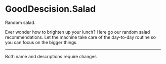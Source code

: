 # GoodDescision.Salad

Random salad.

Ever wonder how to brighten up your lunch? Here go our random salad recommendations. Let the machine take care of the day-to-day routine so you can focus on the bigger things. 

----

Both name and descriptions require changes
